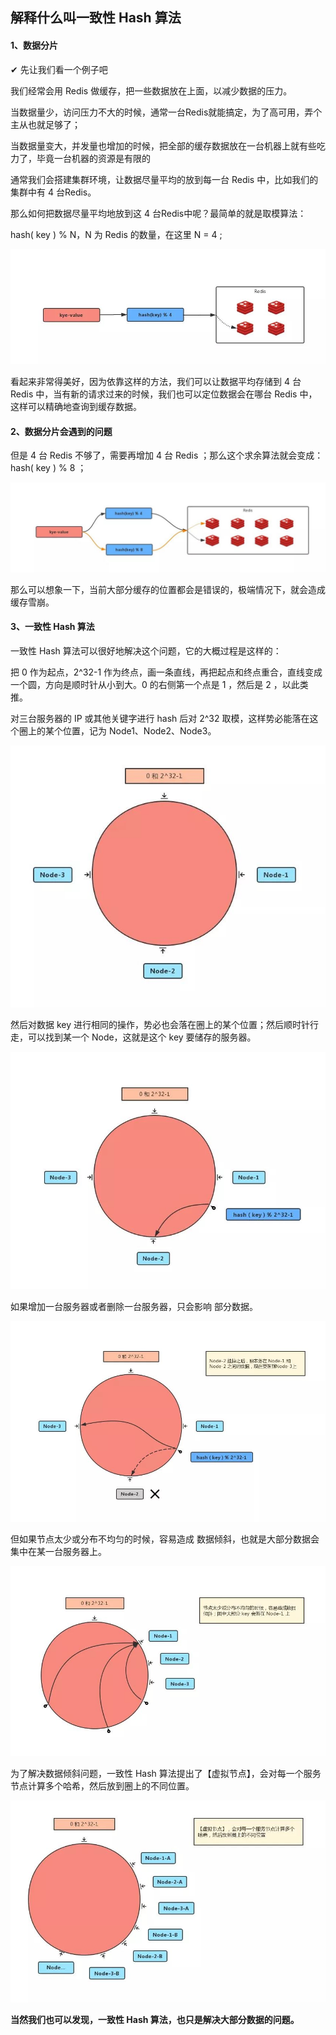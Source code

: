 ## 解释什么叫一致性 Hash 算法

#### 1、数据分片

✔︎ 先让我们看一个例子吧

我们经常会用 Redis 做缓存，把一些数据放在上面，以减少数据的压力。

当数据量少，访问压力不大的时候，通常一台Redis就能搞定，为了高可用，弄个主从也就足够了；

当数据量变大，并发量也增加的时候，把全部的缓存数据放在一台机器上就有些吃力了，毕竟一台机器的资源是有限的

通常我们会搭建集群环境，让数据尽量平均的放到每一台 Redis 中，比如我们的集群中有 4 台Redis。

那么如何把数据尽量平均地放到这 4 台Redis中呢？最简单的就是取模算法：

hash( key ) % N，N 为 Redis 的数量，在这里 N = 4 ;

![一致性Hash算法-images-01](https://github.com/GoldWater16/GoldWater/blob/master/precipitation/images/%E4%B8%80%E8%87%B4%E6%80%A7Hash%E7%AE%97%E6%B3%95-images/%E4%B8%80%E8%87%B4%E6%80%A7Hash%E7%AE%97%E6%B3%95-images-01.png?raw=true)

看起来非常得美好，因为依靠这样的方法，我们可以让数据平均存储到 4 台 Redis 中，当有新的请求过来的时候，我们也可以定位数据会在哪台 Redis 中，这样可以精确地查询到缓存数据。

#### 2、数据分片会遇到的问题

但是 4 台 Redis 不够了，需要再增加 4 台 Redis ；那么这个求余算法就会变成：hash( key ) % 8 ；

![一致性Hash算法-images-02](https://github.com/GoldWater16/GoldWater/blob/master/precipitation/images/%E4%B8%80%E8%87%B4%E6%80%A7Hash%E7%AE%97%E6%B3%95-images/%E4%B8%80%E8%87%B4%E6%80%A7Hash%E7%AE%97%E6%B3%95-images-02.png?raw=true)

那么可以想象一下，当前大部分缓存的位置都会是错误的，极端情况下，就会造成 缓存雪崩。

#### 3、一致性 Hash 算法

一致性 Hash 算法可以很好地解决这个问题，它的大概过程是这样的：

把 0 作为起点，2^32-1 作为终点，画一条直线，再把起点和终点重合，直线变成一个圆，方向是顺时针从小到大。0 的右侧第一个点是 1 ，然后是 2 ，以此类推。

对三台服务器的 IP 或其他关键字进行 hash 后对 2^32 取模，这样势必能落在这个圈上的某个位置，记为 Node1、Node2、Node3。

![一致性Hash算法-images-03](https://github.com/GoldWater16/GoldWater/blob/master/precipitation/images/%E4%B8%80%E8%87%B4%E6%80%A7Hash%E7%AE%97%E6%B3%95-images/%E4%B8%80%E8%87%B4%E6%80%A7Hash%E7%AE%97%E6%B3%95-images-03.png?raw=true)

然后对数据 key 进行相同的操作，势必也会落在圈上的某个位置；然后顺时针行走，可以找到某一个 Node，这就是这个 key 要储存的服务器。

![一致性Hash算法-images-04](https://github.com/GoldWater16/GoldWater/blob/master/precipitation/images/%E4%B8%80%E8%87%B4%E6%80%A7Hash%E7%AE%97%E6%B3%95-images/%E4%B8%80%E8%87%B4%E6%80%A7Hash%E7%AE%97%E6%B3%95-images-04.png?raw=true) 

如果增加一台服务器或者删除一台服务器，只会影响 部分数据。

![一致性Hash算法-images-05](https://github.com/GoldWater16/GoldWater/blob/master/precipitation/images/%E4%B8%80%E8%87%B4%E6%80%A7Hash%E7%AE%97%E6%B3%95-images/%E4%B8%80%E8%87%B4%E6%80%A7Hash%E7%AE%97%E6%B3%95-images-05.png?raw=true)



但如果节点太少或分布不均匀的时候，容易造成 数据倾斜，也就是大部分数据会集中在某一台服务器上。



![一致性Hash算法-images-06](https://github.com/GoldWater16/GoldWater/blob/master/precipitation/images/%E4%B8%80%E8%87%B4%E6%80%A7Hash%E7%AE%97%E6%B3%95-images/%E4%B8%80%E8%87%B4%E6%80%A7Hash%E7%AE%97%E6%B3%95-images-06.png?raw=true)

为了解决数据倾斜问题，一致性 Hash 算法提出了【虚拟节点】，会对每一个服务节点计算多个哈希，然后放到圈上的不同位置。



![一致性Hash算法-images-07](https://github.com/GoldWater16/GoldWater/blob/master/precipitation/images/%E4%B8%80%E8%87%B4%E6%80%A7Hash%E7%AE%97%E6%B3%95-images/%E4%B8%80%E8%87%B4%E6%80%A7Hash%E7%AE%97%E6%B3%95-images-07.png?raw=true)

**当然我们也可以发现，一致性 Hash 算法，也只是解决大部分数据的问题。**
